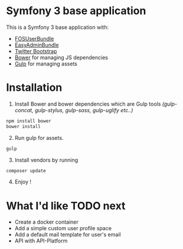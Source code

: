 # Symfony 3 base application
This is a Symfony 3 base application with:
  - [FOSUserBundle]
  - [EasyAdminBundle]
  - [Twitter Bootstrap]
  - [Bower] for managing JS dependencies
  - [Gulp] for managing assets

# Installation
1. Install Bower and bower dependencies which are Gulp tools *(gulp-concat, gulp-stylus, gulp-sass, gulp-uglify etc..)*
```sh
npm install bower
bower install
```

2. Run gulp for assets.
```sh
gulp
```

3. Install vendors by running
```sh
composer update
```

4. Enjoy !

# What I'd like TODO next
  - Create a docker container
  - Add a simple custom user profile space
  - Add a default mail template for user's email
  - API with API-Platform

   [FOSUserBundle]: <https://github.com/FriendsOfSymfony/FOSUserBundle>
   [EasyAdminBundle]: <https://github.com/javiereguiluz/EasyAdminBundle>
   [Twitter Bootstrap]: <http://twitter.github.com/bootstrap/>
   [Bower]: <https://bower.io/>
   [Gulp]: <http://gulpjs.com>
